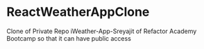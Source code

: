 # ReactWeatherAppClone
 Clone of Private Repo iWeather-App-Sreyajit of Refactor Academy Bootcamp  so that it can have public access
